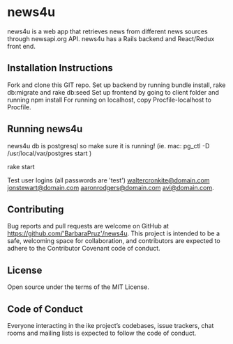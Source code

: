 # news4u
news4u is a web app that retrieves news from different news sources through newsapi.org API.
news4u has a Rails backend and React/Redux front end.

Installation Instructions
-------------------------
Fork and clone this GIT repo. 
Set up backend by running bundle install, rake db:migrate and rake db:seed
Set up frontend by going to client folder and running npm install
For running on localhost, copy Procfile-localhost to Procfile.

Running news4u 
------------------  
news4u db is postgresql so make sure it is running! 
(ie. mac: pg_ctl -D /usr/local/var/postgres start  ) 

rake start

Test user logins (all passwords are 'test')
waltercronkite@domain.com
jonstewart@domain.com
aaronrodgers@domain.com
avi@domain.com.


Contributing
------------
Bug reports and pull requests are welcome on GitHub at https://github.com/'BarbaraPruz'/news4u. This project is intended to be a safe, welcoming space for collaboration, and contributors are expected to adhere to the Contributor Covenant code of conduct.

License
-------
Open source under the terms of the MIT License.

Code of Conduct
---------------
Everyone interacting in the ike project’s codebases, issue trackers, chat rooms and mailing lists is expected to follow the code of conduct.

